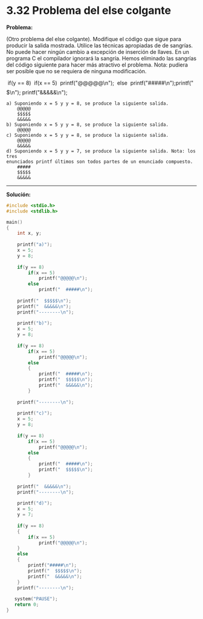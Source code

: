 # 3.32 Problema del else colgante

**Problema:**

(Otro problema del else colgante). Modifique el código que sigue para producir la salida mostrada. Utilice las técnicas apropiadas de de sangrías. No puede hacer ningún cambio a excepción de inserción de llaves. En un programa C el compilador ignorará la sangría. Hemos eliminado las sangrías del código siguiente para hacer más atractivo el problema. Nota: pudiera ser posible que no se requiera de ninguna modificación.

​		if(y == 8)
​		if(x == 5)
​		printf("@@@@@\n");
​		else
​		printf("#####\n");
​		printf("$$$$$\n");
​		printf("&&&&&\n");
​	

	a) Suponiendo x = 5 y y = 8, se produce la siguiente salida.
		@@@@@
		$$$$$
		&&&&&
	b) Suponiendo x = 5 y y = 8, se produce la siguiente salida.
		@@@@@
	c) Suponiendo x = 5 y y = 8, se produce la siguiente salida.
		@@@@@
		&&&&&
	d) Suponiendo x = 5 y y = 7, se produce la siguiente salida. Nota: los tres 
	enunciados printf últimos son todos partes de un enunciado compuesto.
		#####
		$$$$$
		&&&&&

-----------------------------------------------------------------------------------------------------------------------------------------------------------

**Solución:**

```c
#include <stdio.h>
#include <stdlib.h>

main()
{
	int x, y;
	
	printf("a)"); 
	x = 5;
	y = 8;
	
	if(y == 8)
		if(x == 5)
			printf("@@@@@\n"); 
		else
			printf("  #####\n");
			
	printf("  $$$$$\n"); 
	printf("  &&&&&\n");  
	printf("--------\n");
	
	printf("b)"); 
	x = 5;
	y = 8;
	
	if(y == 8)
		if(x == 5)
			printf("@@@@@\n"); 
		else
		{
			printf("  #####\n");
			printf("  $$$$$\n"); 
			printf("  &&&&&\n");  
		}
	
	printf("--------\n");
	
	printf("c)"); 
	x = 5;
	y = 8;
	
	if(y == 8)
		if(x == 5)
			printf("@@@@@\n"); 
		else
		{
			printf("  #####\n");
			printf("  $$$$$\n"); 
		}
		
	printf("  &&&&&\n");  
	printf("--------\n");
	
	printf("d)"); 
	x = 5;
	y = 7;
	
	if(y == 8)
	{
		if(x == 5)
			printf("@@@@@\n"); 
	}
	else
	{
		printf("#####\n");
		printf("  $$$$$\n"); 
		printf("  &&&&&\n"); 
	}
	printf("--------\n");
	
   system("PAUSE");
   return 0;
}
```
